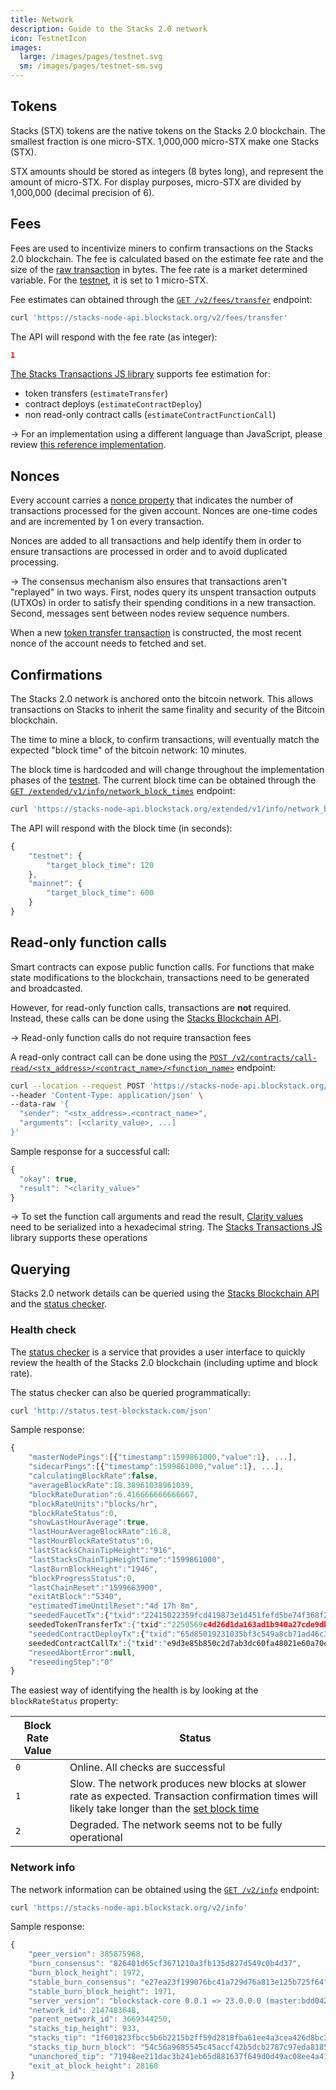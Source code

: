 ```yaml
---
title: Network
description: Guide to the Stacks 2.0 network
icon: TestnetIcon
images:
  large: /images/pages/testnet.svg
  sm: /images/pages/testnet-sm.svg
---
```


## Tokens

Stacks (STX) tokens are the native tokens on the Stacks 2.0 blockchain. The smallest fraction is one micro-STX. 1,000,000 micro-STX make one Stacks (STX).

STX amounts should be stored as integers (8 bytes long), and represent the amount of micro-STX. For display purposes, micro-STX are divided by 1,000,000 (decimal precision of 6).

## Fees

Fees are used to incentivize miners to confirm transactions on the Stacks 2.0 blockchain. The fee is calculated based on the estimate fee rate and the size of the [raw transaction](http://localhost:3000/understand-stacks/transactions#serialization) in bytes. The fee rate is a market determined variable. For the [testnet](/understand-stacks/testnet), it is set to 1 micro-STX.

Fee estimates can obtained through the [`GET /v2/fees/transfer`](https://blockstack.github.io/stacks-blockchain-api/#operation/get_fee_transfer) endpoint:

```bash
curl 'https://stacks-node-api.blockstack.org/v2/fees/transfer'
```

The API will respond with the fee rate (as integer):

```json
1
```

[The Stacks Transactions JS library](https://github.com/blockstack/stacks.js/tree/master/packages/transactions) supports fee estimation for:

- token transfers (`estimateTransfer`)
- contract deploys (`estimateContractDeploy`)
- non read-only contract calls (`estimateContractFunctionCall`)

-> For an implementation using a different language than JavaScript, please review [this reference implementation](https://github.com/blockstack/stacks.js/blob/master/packages/transactions/src/builders.ts#L97).

## Nonces

Every account carries a [nonce property](https://en.wikipedia.org/wiki/Cryptographic_nonce) that indicates the number of transactions processed for the given account. Nonces are one-time codes and are incremented by 1 on every transaction.

Nonces are added to all transactions and help identify them in order to ensure transactions are processed in order and to avoid duplicated processing.

-> The consensus mechanism also ensures that transactions aren't "replayed" in two ways. First, nodes query its unspent transaction outputs (UTXOs) in order to satisfy their spending conditions in a new transaction. Second, messages sent between nodes review sequence numbers.

When a new [token transfer transaction](/understand-stacks/transactions#stacks-token-transfer) is constructed, the most recent nonce of the account needs to fetched and set.

## Confirmations

The Stacks 2.0 network is anchored onto the bitcoin network. This allows transactions on Stacks to inherit the same finality and security of the Bitcoin blockchain.

The time to mine a block, to confirm transactions, will eventually match the expected "block time" of the bitcoin network: 10 minutes.

The block time is hardcoded and will change throughout the implementation phases of the [testnet](/understand-stacks/testnet). The current block time can be obtained through the [`GET /extended/v1/info/network_block_times`](https://blockstack.github.io/stacks-blockchain-api/#operation/get_network_block_times) endpoint:

```bash
curl 'https://stacks-node-api.blockstack.org/extended/v1/info/network_block_times'
```

The API will respond with the block time (in seconds):

```js
{
    "testnet": {
        "target_block_time": 120
    },
    "mainnet": {
        "target_block_time": 600
    }
}
```

## Read-only function calls

Smart contracts can expose public function calls. For functions that make state modifications to the blockchain, transactions need to be generated and broadcasted.

However, for read-only function calls, transactions are **not** required. Instead, these calls can be done using the [Stacks Blockchain API](/understand-stacks/stacks-blockchain-api).

-> Read-only function calls do not require transaction fees

A read-only contract call can be done using the [`POST /v2/contracts/call-read/<stx_address>/<contract_name>/<function_name>`](https://blockstack.github.io/stacks-blockchain-api/#operation/call_read_only_function) endpoint:

```bash
curl --location --request POST 'https://stacks-node-api.blockstack.org/v2/contracts/call-read/<stx_address>/<contract_name>/<function_name>' \
--header 'Content-Type: application/json' \
--data-raw '{
  "sender": "<stx_address>.<contract_name>",
  "arguments": [<clarity_value>, ...]
}'
```

Sample response for a successful call:

```js
{
  "okay": true,
  "result": "<clarity_value>"
}
```

-> To set the function call arguments and read the result, [Clarity values](http://localhost:3000/understand-stacks/transactions#clarity-value-types) need to be serialized into a hexadecimal string. The [Stacks Transactions JS](https://github.com/blockstack/stacks.js/tree/master/packages/transactions) library supports these operations

## Querying

Stacks 2.0 network details can be queried using the [Stacks Blockchain API](/understand-stacks/stacks-blockchain-api) and the [status checker](http://status.test-blockstack.com/).

### Health check

The [status checker](http://status.test-blockstack.com/) is a service that provides a user interface to quickly review the health of the Stacks 2.0 blockchain (including uptime and block rate).

The status checker can also be queried programmatically:

```bash
curl 'http://status.test-blockstack.com/json'
```

Sample response:

```js
{
    "masterNodePings":[{"timestamp":1599861000,"value":1}, ...],
    "sidecarPings":[{"timestamp":1599861000,"value":1}, ...],
    "calculatingBlockRate":false,
    "averageBlockRate":18.38961038961039,
    "blockRateDuration":6.416666666666667,
    "blockRateUnits":"blocks/hr",
    "blockRateStatus":0,
    "showLastHourAverage":true,
    "lastHourAverageBlockRate":16.8,
    "lastHourBlockRateStatus":0,
    "lastStacksChainTipHeight":"916",
    "lastStacksChainTipHeightTime":"1599861000",
    "lastBurnBlockHeight":"1946",
    "blockProgressStatus":0,
    "lastChainReset":"1599663900",
    "exitAtBlock":"5340",
    "estimatedTimeUntilReset":"4d 17h 8m",
    "seededFaucetTx":{"txid":"22415022359fcd419873e1d451fefd5be74f368f2857626a996efe0127680979","broadcasted":"1599858480","status":"success"},"
    seededTokenTransferTx":{"txid":"2250569c4d26d1da163ad1b940a27cde9db73d1b523f3fb50b13b7068f85903e","broadcasted":"1599858960","status":"success"},
    "seededContractDeployTx":{"txid":"65d85019231035bf3c549a8cb71ad46c3ac231bfb7269eee3bfff2dd9a60a606","broadcasted":"1599859680","status":"success"},"
    seededContractCallTx":{"txid":"e9d3e85b850c2d7ab3dc60fa48021e60a70e076519906a0c9e82ee52aab63e4c","broadcasted":"1599860160","status":"success"},
    "reseedAbortError":null,
    "reseedingStep":"0"
}
```

The easiest way of identifying the health is by looking at the `blockRateStatus` property:

| **Block Rate Value** | **Status**                                                                                                                                                                                   |
| -------------------- | -------------------------------------------------------------------------------------------------------------------------------------------------------------------------------------------- |
| `0`                  | Online. All checks are successful                                                                                                                                                            |
| `1`                  | Slow. The network produces new blocks at slower rate as expected. Transaction confirmation times will likely take longer than the [set block time](/understand-stacks/network#confirmations) |
| `2`                  | Degraded. The network seems not to be fully operational                                                                                                                                      |

### Network info

The network information can be obtained using the [`GET /v2/info`](https://blockstack.github.io/stacks-blockchain-api/#operation/get_core_api_info) endpoint:

```bash
curl 'https://stacks-node-api.blockstack.org/v2/info'
```

Sample response:

```js
{
    "peer_version": 385875968,
    "burn_consensus": "826401d65cf3671210a3fb135d827d549c0b4d37",
    "burn_block_height": 1972,
    "stable_burn_consensus": "e27ea23f199076bc41a729d76a813e125b725f64",
    "stable_burn_block_height": 1971,
    "server_version": "blockstack-core 0.0.1 => 23.0.0.0 (master:bdd042242+, release build, linux [x86_64]",
    "network_id": 2147483648,
    "parent_network_id": 3669344250,
    "stacks_tip_height": 933,
    "stacks_tip": "1f601823fbcc5b6b2215b2ff59d2818fba61ee4a3cea426d8bc3dbb268005d8f",
    "stacks_tip_burn_block": "54c56a9685545c45accf42b5dcb2787c97eda8185a1c794daf9b5a59d4807abc",
    "unanchored_tip": "71948ee211dac3b241eb65d881637f649d0d49ac08ee4a41c29217d3026d7aae",
    "exit_at_block_height": 28160
}
```
